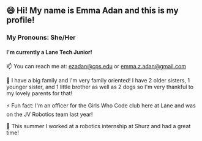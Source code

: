 ## 😄 Hi! My name is Emma Adan and this is my profile! 
### My Pronouns: She/Her
#### I'm currently a Lane Tech Junior!
📫 You can reach me at: ezadan@cps.edu or emma.z.adan@gmail.com

👯 I have a big family and i'm very family oriented! I have 2 older sisters, 1 younger sister, and 1 little brother as well as 2 dogs so I'm very thankful to my lovely parents for that!

⚡ Fun fact: I'm an officer for the Girls Who Code club here at Lane and was on the JV Robotics team last year!

🔭 This summer I worked at a robotics internship at Shurz and had a great time!
